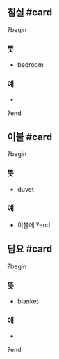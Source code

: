## 침실 #card
?begin
### 뜻
- bedroom
### 예
-
?end

## 이불 #card
?begin
### 뜻
- duvet
### 예
- 이불에 
?end

## 담요 #card
?begin
### 뜻
- blanket
### 예
-
?end

